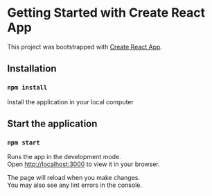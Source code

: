 # Getting Started with Create React App

This project was bootstrapped with [Create React App](https://github.com/facebook/create-react-app).

## Installation

### `npm install`

Install the application in your local computer

## Start the application

### `npm start`

Runs the app in the development mode.\
Open [http://localhost:3000](http://localhost:3000) to view it in your browser.

The page will reload when you make changes.\
You may also see any lint errors in the console.
